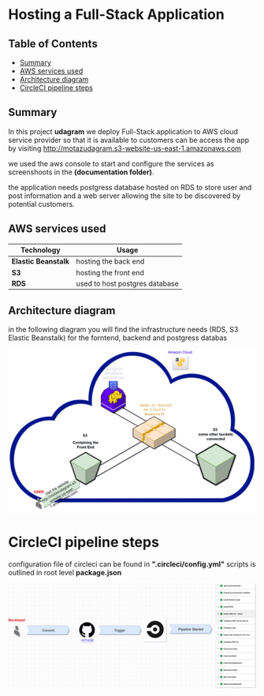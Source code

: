 # Hosting a Full-Stack Application


## Table of Contents

* [Summary](#Summary)
* [AWS services used](#AWS-services-used)
* [Architecture diagram](#Architecture-diagram)
* [CircleCI pipeline steps](#CircleCI-pipeline-steps)
## Summary

In this project **udagram** we deploy Full-Stack application to AWS cloud service provider so that it is available to customers can be access the app by visiting http://motazudagram.s3-website-us-east-1.amazonaws.com    

we used the aws console to start and configure the services as screenshoots in the **(documentation folder)**.

the application needs postgress database hosted on RDS to store user and post information and a web server allowing the site to be discovered by potential customers.


## AWS services used

| Technology    |  Usage       |
| -----------   | ------------ |
|**Elastic Beanstalk**    |hosting the back end          |
|**S3**         |hosting the front end           |
|**RDS**        |used to host postgres database

## Architecture diagram      

in the following diagram you will find the  infrastructure needs (RDS, S3 Elastic Beanstalk) for the forntend, backend and postgress databas
 
  <p align="center" >
  <img bgcolor="white" src="./Documentation/infrastructure.png">
</p>
            
# CircleCI pipeline steps
configuration file of circleci can be found in **".circleci/config.yml"**
scripts is outlined in root level **package.json**

  <p align="center" >
  <img bgcolor="white" src="./Documentation/pipeline overview.drawio.png">
</p>